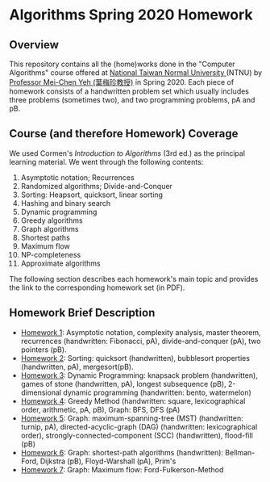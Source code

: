 # Algorithms Spring 2020 Homework

## Overview
This repository contains all the (home)works done in the "Computer Algorithms" course offered at [National Taiwan Normal University ](https://www.ntnu.edu.tw/)(NTNU) by [Professor Mei-Chen Yeh (葉梅珍教授)](http://www2.csie.ntnu.edu.tw/~myeh/) in Spring 2020. Each piece of homework consists of a handwritten problem set which usually includes three problems (sometimes two), and two programming problems, pA and pB.

## Course (and therefore Homework) Coverage
We used Cormen's *Introduction to Algorithms* (3rd ed.) as the principal learning material. We went through the following contents:
1. Asymptotic notation; Recurrences
2. Randomized algorithms; Divide-and-Conquer
3. Sorting: Heapsort, quicksort, linear sorting
4. Hashing and binary search
5. Dynamic programming
6. Greedy algorithms
7. Graph algorithms
8. Shortest paths
9. Maximum flow
10. NP-completeness
11. Approximate algorithms

The following section describes each homework's main topic and provides the link to the corresponding homework set (in PDF).

## Homework Brief Description
- [Homework 1](HW1/HW1.pdf): Asymptotic notation, complexity analysis, master theorem, recurrences (handwritten: Fibonacci, pA), divide-and-conquer (pA), two pointers (pB).
- [Homework 2](HW2/HW2.pdf): Sorting: quicksort (handwritten), bubblesort properties (handwritten, pA), mergesort(pB).
- [Homework 3](HW3/HW3.pdf): Dynamic Programming: knapsack problem (handwritten), games of stone (handwritten, pA), longest subsequence (pB), 2-dimensional dynamic programming (handwritten: bento, watermelon)
- [Homework 4](HW4/HW4.pdf): Greedy Method (handwritten: square, lexicographical order, arithmetic, pA, pB), Graph: BFS, DFS (pA)
- [Homework 5](HW5/HW5.pdf): Graph: maximum-spanning-tree (MST) (handwritten: turnip, pA), directed-acyclic-graph (DAG) (handwritten: lexicographical order), strongly-connected-component (SCC) (handwritten), flood-fill (pB)
- [Homework 6](HW6/HW6.pdf): Graph: shortest-path algorithms (handwritten): Bellman-Ford, Dijkstra (pB), Floyd-Warshall (pA), Prim's
- [Homework 7](HW6/HW7.pdf): Graph: Maximum flow: Ford-Fulkerson-Method